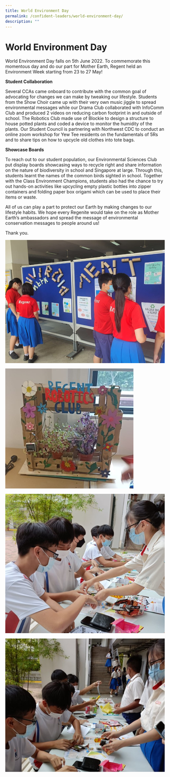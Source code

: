 ```yaml
---
title: World Environment Day
permalink: /confident-leaders/world-environment-day/
description: ""
---
```



World Environment Day
=====================

World Environment Day falls on 5th June 2022. To commemorate this momentous day and do our part for Mother Earth, Regent held an Environment Week starting from 23 to 27 May!

**Student Collaboration**

Several CCAs came onboard to contribute with the common goal of advocating for changes we can make by tweaking our lifestyle. Students from the Show Choir came up with their very own music jiggle to spread environmental messages while our Drama Club collaborated with InfoComm Club and produced 2 videos on reducing carbon footprint in and outside of school. The Robotics Club made use of Blockie to design a structure to house potted plants and coded a device to monitor the humidity of the plants. Our Student Council is partnering with Northwest CDC to conduct an online zoom workshop for Yew Tee residents on the fundamentals of 5Rs and to share tips on how to upcycle old clothes into tote bags.

**Showcase Boards**

To reach out to our student population, our Environmental Sciences Club put display boards showcasing ways to recycle right and share information on the nature of biodiversity in school and Singapore at large. Through this, students learnt the names of the common birds sighted in school. Together with the Class Environment Champions, students also had the chance to try out hands-on activities like upcycling empty plastic bottles into zipper containers and folding paper box origami which can be used to place their items or waste.  
  
All of us can play a part to protect our Earth by making changes to our lifestyle habits. We hope every Regenite would take on the role as Mother Earth’s ambassadors and spread the message of environmental conservation messages to people around us!

Thank you.

![](/images/Picture1.jpg)

![](/images/Picture2.jpg)

![](/images/Picture3.jpg)

![](/images/Picture4.jpg)